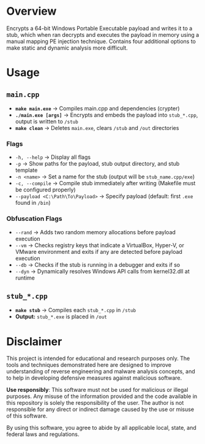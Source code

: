# Overview
Encrypts a 64-bit Windows Portable Executable payload and writes it to a stub, which when ran decrypts and executes the payload in memory using a manual mapping PE injection technique. Contains four additional options to make static and dynamic analysis more difficult. 
# Usage

## `main.cpp`

- **`make main.exe`** → Compiles main.cpp and dependencies (crypter)
- **`./main.exe [args]`** → Encrypts and embeds the payload into `stub_*.cpp`, output is written to `/stub`
- **`make clean`** → Deletes `main.exe`, clears `/stub` and `/out` directories

### Flags

- `-h, --help` → Display all flags
- `-p` → Show paths for the payload, stub output directory, and stub template
- `-n <name>` → Set a name for the stub (output will be `stub_name.cpp/exe`)
- `-c, --compile` → Compile stub immediately after writing (Makefile must be configured properly)
- `--payload <C:\Path\To\Payload>` → Specify payload (default: first `.exe` found in `/bin`)

### Obfuscation Flags

- `--rand` → Adds two random memory allocations before payload execution
- `--vm` → Checks registry keys that indicate a VirtualBox, Hyper-V, or VMware environment and exits if any are detected before payload execution
- `--db` → Checks if the stub is running in a debugger and exits if so
- `--dyn` → Dynamically resolves Windows API calls from kernel32.dll at runtime

## `stub_*.cpp`

- **`make stub`** → Compiles each `stub_*.cpp` in `/stub`
- **Output:** `stub_*.exe` is placed in `/out`

# Disclaimer

This project is intended for educational and research purposes only. The tools and techniques demonstrated here are designed to improve understanding of reverse engineering and malware analysis concepts, and to help in developing defensive measures against malicious software. 

**Use responsibly**: This software must not be used for malicious or illegal purposes. Any misuse of the information provided and the code available in this repository is solely the responsibility of the user. The author is not responsible for any direct or indirect damage caused by the use or misuse of this software.

By using this software, you agree to abide by all applicable local, state, and federal laws and regulations.
